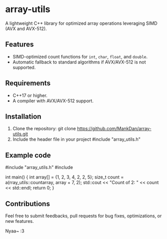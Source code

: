 # array-utils
A lightweight C++ library for optimized array operations leveraging SIMD (AVX and AVX-512).

## Features
- SIMD-optimized count functions for `int`, `char`, `float`, and `double`.
- Automatic fallback to standard algorithms if AVX/AVX-512 is not supported.

## Requirements
- C++17 or higher.
- A compiler with AVX/AVX-512 support.

## Installation
1. Clone the repository:
git clone https://github.com/MankDan/array-utils.git
2. Include the header file in your project
#include "array_utils.h"

## Example code
#include "array_utils.h"
#include <iostream>

int main() {
    int array[] = {1, 2, 3, 4, 2, 2, 5};
    size_t count = a(rray_utils::countarray, array + 7, 2);
    std::cout << "Count of 2: " << count << std::endl;
    return 0;
}

## Contributions
Feel free to submit feedbacks, pull requests for bug fixes, optimizations, or new features. 

Nyaa~ :3

